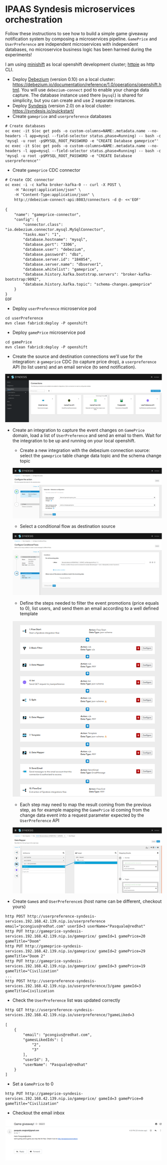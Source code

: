 # IPAAS Syndesis microservices orchestration

Follow these instructions to see how to build a simple game giveaway notification system by composing a microservices pipeline.
`GamePrice` and `UserPreference` are independent microservices with independent databases, no microservice business logic has been harmed during the experiments!

I am using [minishift](https://www.okd.io/minishift/) as local openshift development cluster; [httpie](https://httpie.org/) as http CLI.

* Deploy [Debezium](https://debezium.io/) (version 0.10) on a local cluster: https://debezium.io/documentation/reference/1.0/operations/openshift.html. You will use `debezium-connect` pod to enable your change data capture.
The database instance used there (`mysql`) is shared for simplicity, but you can create and use 2 separate instances.
* Deploy [Syndesis](https://syndesis.io/) (version 2.0) on a local cluster: https://syndesis.io/quickstart/
* Create `gameprice` and `userpreference` databases
```
# Create databases
oc exec -it $(oc get pods -o custom-columns=NAME:.metadata.name --no-headers -l app=mysql --field-selector status.phase=Running) -- bash -c 'mysql -u root -p$MYSQL_ROOT_PASSWORD -e "CREATE Database gameprice"'
oc exec -it $(oc get pods -o custom-columns=NAME:.metadata.name --no-headers -l app=mysql --field-selector status.phase=Running) -- bash -c 'mysql -u root -p$MYSQL_ROOT_PASSWORD -e "CREATE Database userpreference"'
```
* Create `gameprice` CDC connector
```
# Create CDC connector
oc exec -i -c kafka broker-kafka-0 -- curl -X POST \
    -H "Accept:application/json" \
    -H "Content-Type:application/json" \
    http://debezium-connect-api:8083/connectors -d @- <<'EOF'

{
    "name": "gameprice-connector",
    "config": {
        "connector.class": "io.debezium.connector.mysql.MySqlConnector",
        "tasks.max": "1",
        "database.hostname": "mysql",
        "database.port": "3306",
        "database.user": "debezium",
        "database.password": "dbz",
        "database.server.id": "184054",
        "database.server.name": "dbserver1",
        "database.whitelist": "gameprice",
        "database.history.kafka.bootstrap.servers": "broker-kafka-bootstrap:9092",
        "database.history.kafka.topic": "schema-changes.gameprice"
    }
}
EOF
```
* Deploy `userPreference` microservice pod
```
cd userPreference
mvn clean fabric8:deploy -P openshift
```
* Deploy `gamePrice` microservice pod
```
cd gamePrice
mvn clean fabric8:deploy -P openshift
```
* Create the source and destination connections we'll use for the integration: a `gameprice` CDC (to capture price drop), a `userpreference` API (to list users) and an email service (to send notification).

![image 1](/img/1-connections.png)

* Create an integration to capture the event changes on `GamePrice` domain, load a list of `UserPreference` and send an email to them. Wait for the integration to be up and running on your local openshift.

    * Create a new integration with the debezium connection source: select the `gameprice` table change data topic and the schema change topic
    
    ![image 2](/img/2-debezium-source.png)
    
    * Select a conditional flow as destination source
    
    ![image 3](/img/3-conditional-flow.png)
    
    * Define the steps needed to filter the event promotions (price equals to 0), list users, and send them an email according to a well defined template
    
    ![image 4](/img/4-flow.png)
    
    * Each step may need to map the result coming from the previous step, as for example mapping the `GamePrice` id coming from the change data event into a request parameter expected by the `UserPreference` API
    
    ![image 5](/img/5-data-mapper.png)

* Create `Game`s and `UserPreference`s (host name can be different, checkout yours)
```
http POST http://userpreference-syndesis-services.192.168.42.139.nip.io/userpreference email="pcongius@redhat.com" userId=3 userName="Pasquale@redhat"
http PUT http://gameprice-syndesis-services.192.168.42.139.nip.io/gameprice/ gameId=1 gamePrice=20 gameTitle="Doom"
http PUT http://gameprice-syndesis-services.192.168.42.139.nip.io/gameprice/ gameId=2 gamePrice=29 gameTitle="Doom 2"
http PUT http://gameprice-syndesis-services.192.168.42.139.nip.io/gameprice/ gameId=3 gamePrice=19 gameTitle="Civilization"
...
http POST http://userpreference-syndesis-services.192.168.42.139.nip.io/userpreference/3/game gameId=3 gameTitle=Civilization
```
* Check the `UserPreference` list was updated correctly
```
http GET http://userpreference-syndesis-services.192.168.42.139.nip.io/userpreference/?gameLiked=3

[
    {
        "email": "pcongius@redhat.com",
        "gamesLikedIds": [
            "2",
            "3"
        ],
        "userId": 3,
        "userName": "Pasquale@redhat"
    }
]

```
* Set a `GamePrice` to 0
```
http PUT http://gameprice-syndesis-services.192.168.42.139.nip.io/gameprice/ gameId=3 gamePrice=0 gameTitle="Civilization"
```
* Checkout the email inbox

![image 6](/img/6-email.png)